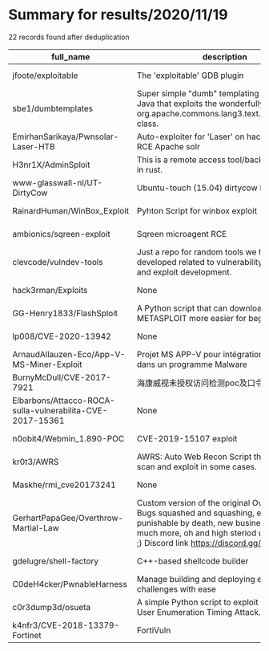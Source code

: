 
# Summary for results/2020/11/19
    
22 records found after deduplication

| full_name | description | html_url | matched_list | matched_count | pushed_at | size | stargazers_count | language | forks_count |
|-----------------------------------------------------------|--------------------------------------------------------------------------------------------------------------------------------------------------------------------------------------------------------------------|------------------------------------------------------------------------------|------------------------|-----------------|---------------------------|--------|--------------------|------------|---------------|
| jfoote/exploitable | The 'exploitable' GDB plugin | https://github.com/jfoote/exploitable | ['exploit'] | 1 | 2020-11-19 15:00:42+00:00 | 316 | 542 | Python | 107 |
| sbe1/dumbtemplates | Super simple "dumb" templating system for Java that exploits the wonderfully simple org.apache.commons.lang3.text.StrSubstitutor class. | https://github.com/sbe1/dumbtemplates | ['exploit'] | 1 | 2020-11-19 11:46:12+00:00 | 14 | 1 | Java | 0 |
| EmirhanSarikaya/Pwnsolar-Laser-HTB | Auto-exploiter for 'Laser' on hackthebox _ RCE Apache solr | https://github.com/EmirhanSarikaya/Pwnsolar-Laser-HTB | ['exploit', 'rce'] | 2 | 2020-11-19 14:45:49+00:00 | 6003 | 0 | Python | 0 |
| H3nr1X/AdminSploit | This is a remote access tool/backdoor written in rust. | https://github.com/H3nr1X/AdminSploit | ['sploit'] | 1 | 2020-11-19 18:17:09+00:00 | 73 | 5 | Rust | 0 |
| www-glasswall-nl/UT-DirtyCow | Ubuntu-touch (15.04) dirtycow PoC | https://github.com/www-glasswall-nl/UT-DirtyCow | ['exploit'] | 1 | 2020-11-19 12:17:39+00:00 | 30 | 0 | C | 0 |
| RainardHuman/WinBox_Exploit | Pyhton Script for winbox exploit | https://github.com/RainardHuman/WinBox_Exploit | ['exploit'] | 1 | 2020-11-19 09:28:03+00:00 | 6 | 0 | Python | 0 |
| ambionics/sqreen-exploit | Sqreen microagent RCE | https://github.com/ambionics/sqreen-exploit | ['exploit', 'rce'] | 2 | 2020-11-19 08:59:31+00:00 | 7 | 1 | JavaScript | 1 |
| clevcode/vulndev-tools | Just a repo for random tools we have developed related to vulnerability research and exploit development. | https://github.com/clevcode/vulndev-tools | ['exploit'] | 1 | 2020-11-19 17:59:46+00:00 | 6125 | 20 | Shell | 0 |
| hack3rman/Exploits | None | https://github.com/hack3rman/Exploits | ['exploit'] | 1 | 2020-11-19 02:27:08+00:00 | 1996 | 0 | | 0 |
| GG-Henry1833/FlashSploit | A Python script that can download METASPLOIT more easier for beginners | https://github.com/GG-Henry1833/FlashSploit | ['sploit'] | 1 | 2020-11-19 02:17:26+00:00 | 9 | 0 | Shell | 0 |
| lp008/CVE-2020-13942 | None | https://github.com/lp008/CVE-2020-13942 | ['cve-2'] | 1 | 2020-11-19 01:57:11+00:00 | 8 | 5 | | 0 |
| ArnaudAllauzen-Eco/App-V-MS-Miner-Exploit | Projet MS APP-V pour intégration d'un miner dans un programme Malware | https://github.com/ArnaudAllauzen-Eco/App-V-MS-Miner-Exploit | ['exploit'] | 1 | 2020-11-19 12:13:41+00:00 | 363 | 0 | Assembly | 0 |
| BurnyMcDull/CVE-2017-7921 | 海康威视未授权访问检测poc及口令爆破 | https://github.com/BurnyMcDull/CVE-2017-7921 | ['cve poc', 'cve-2'] | 2 | 2020-11-19 08:58:04+00:00 | 5 | 24 | Go | 2 |
| Elbarbons/Attacco-ROCA-sulla-vulnerabilita-CVE-2017-15361 | None | https://github.com/Elbarbons/Attacco-ROCA-sulla-vulnerabilita-CVE-2017-15361 | ['cve-2'] | 1 | 2020-11-19 18:11:41+00:00 | 38 | 0 | Python | 0 |
| n0obit4/Webmin_1.890-POC | CVE-2019-15107 exploit | https://github.com/n0obit4/Webmin_1.890-POC | ['cve poc', 'exploit'] | 2 | 2020-11-19 22:32:11+00:00 | 43 | 2 | Python | 0 |
| kr0t3/AWRS | AWRS: Auto Web Recon Script that enum, scan and exploit in some cases. | https://github.com/kr0t3/AWRS | ['exploit'] | 1 | 2020-11-19 20:41:08+00:00 | 22 | 0 | Shell | 1 |
| Maskhe/rmi_cve20173241 | None | https://github.com/Maskhe/rmi_cve20173241 | ['cve-2'] | 1 | 2020-11-19 04:22:04+00:00 | 163 | 0 | Java | 1 |
| GerhartPapaGee/Overthrow-Martial-Law | Custom version of the original Overthrow. Bugs squashed and squashing, exploits punishable by death, new businesses plus much more, oh and high steriod use by the AI ;) Discord link https://discord.gg/ZdMMq9x | https://github.com/GerhartPapaGee/Overthrow-Martial-Law | ['exploit'] | 1 | 2020-11-19 08:57:44+00:00 | 5335 | 1 | SQF | 2 |
| gdelugre/shell-factory | C++-based shellcode builder | https://github.com/gdelugre/shell-factory | ['shellcode'] | 1 | 2020-11-19 12:56:29+00:00 | 466 | 100 | C++ | 18 |
| C0deH4cker/PwnableHarness | Manage building and deploying exploitation challenges with ease | https://github.com/C0deH4cker/PwnableHarness | ['exploit'] | 1 | 2020-11-19 03:29:30+00:00 | 288 | 48 | Makefile | 3 |
| c0r3dump3d/osueta | A simple Python script to exploit the OpenSSH User Enumeration Timing Attack. | https://github.com/c0r3dump3d/osueta | ['exploit'] | 1 | 2020-11-19 07:18:07+00:00 | 12150 | 155 | Python | 54 |
| k4nfr3/CVE-2018-13379-Fortinet | FortiVuln | https://github.com/k4nfr3/CVE-2018-13379-Fortinet | ['cve-2'] | 1 | 2020-11-19 21:35:00+00:00 | 67 | 2 | Python | 0 |
